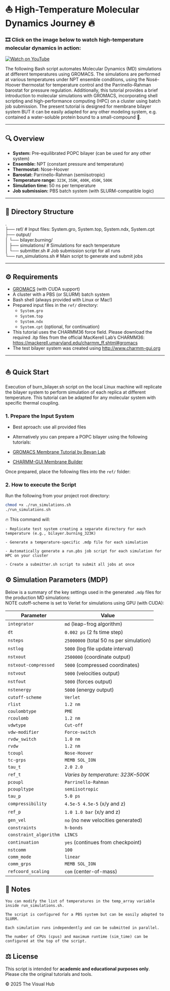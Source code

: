 # ⛵ High-Temperature Molecular Dynamics Journey 🔥

### 🎞️ Click on the image below to watch high-temperature molecular dynamics in action:
[![Watch on YouTube](https://img.youtube.com/vi/idJqUUbRUj0/maxresdefault.jpg)](https://youtu.be/idJqUUbRUj0)


The following Bash script automates Molecular Dynamics (MD) simulations at different temperatures using GROMACS. The simulations are performed at various temperatures under NPT ensemble conditions, using the Nosé-Hoover thermostat for temperature control and the Parrinello-Rahman barostat for pressure regulation. Additionally, this tutorial provides a brief introduction to molecular simulations with GROMACS, incorporating shell scripting and high-performance computing (HPC) on a cluster using batch job submission. The present tutorial is designed for membrane bilayer system BUT it can be easily adapted for any other modeling system, e.g. contained a water-soluble protein bound to a small-compound 💊.

---

## 🔍 Overview

- **System:** Pre-equilibrated POPC bilayer (can be used for any other system)
- **Ensemble:** NPT (constant pressure and temperature)
- **Thermostat:** Nose-Hoover
- **Barostat:** Parrinello-Rahman (semiisotropic)
- **Temperature range:** `323K`, `350K`, `400K`, `450K`, `500K`
- **Simulation time:** 50 ns per temperature
- **Job submission:** PBS batch system (with SLURM-compatible logic)

---

## 📁 Directory Structure

.  
├── ref/ # Input files: System.gro, System.top, System.ndx, System.cpt  
├── output/  
│ └── bilayer.burning/  
│ ├── simulations/ # Simulations for each temperature  
│ └── submitter.sh # Job submission script for all runs  
└── run_simulations.sh # Main script to generate and submit jobs  

---

## ⚙️ Requirements

- [GROMACS](https://www.gromacs.org/) (with CUDA support)
- A cluster with a PBS (or SLURM) batch system
- Bash shell (always provided with Linux or Mac!)
- Prepared input files in the `ref/` directory:
  - `System.gro`
  - `System.top`
  - `System.ndx`
  - `System.cpt` (optional, for continuation)
- This tutorial uses the CHARMM36 force field. Please download the required .itp files from the official MacKerell Lab’s CHARMM36:
https://mackerell.umaryland.edu/charmm_ff.shtml#gromacs
- The test bilayer system was created using http://www.charmm-gui.org
---

## ⛵ Quick Start

Execution of burn_bilayer.sh script on the local Linux machine will replicate the bilayer system to perform simulation of each replica at different temperature. This tutorial can be adapted for any molecular system with specific thermal coupling.

### 1. Prepare the Input System

- Best aproach: use all provided files
- Alternatively you can prepare a POPC bilayer using the following tutorials:

- [GROMACS Membrane Tutorial by Bevan Lab](http://www.bevanlab.biochem.vt.edu/Pages/Personal/justin/gmx-tutorials/membrane_protein/index.html)
- [CHARMM-GUI Membrane Builder](http://www.charmm-gui.org/)

Once prepared, place the following files into the `ref/` folder:

### 2. How to execute the Script

Run the following from your project root directory:

```bash
chmod +x ./run_simulations.sh
./run_simulations.sh
```

🔥 This command will:

    - Replicate test system creating a separate directory for each temperature (e.g., bilayer.burning_323K)

    - Generate a temperature-specific .mdp file for each simulation

    - Automatically generate a run.pbs job script for each simulation for HPC on your cluster

    - Create a submitter.sh script to submit all jobs at once

## ⚙️ Simulation Parameters (MDP)

Below is a summary of the key settings used in the generated `.mdp` files for the production MD simulations:  
NOTE cutoff-scheme is set to Verlet for simulations using GPU (with CUDA):


| Parameter              | Value                                       |
|------------------------|---------------------------------------------|
| `integrator`           | `md` (leap-frog algorithm)                  |
| `dt`                   | `0.002 ps` (2 fs time step)                 |
| `nsteps`               | `25000000` (total 50 ns per simulation)     |
| `nstlog`               | `5000` (log file update interval)           |
| `nstxout`              | `2500000` (coordinate output)               |
| `nstxout-compressed`   | `5000` (compressed coordinates)             |
| `nstvout`              | `5000` (velocities output)                  |
| `nstfout`              | `5000` (forces output)                      |
| `nstenergy`            | `5000` (energy output)                      |
| `cutoff-scheme`        | `Verlet`                                    |
| `rlist`                | `1.2 nm`                                    |
| `coulombtype`          | `PME`                                       |
| `rcoulomb`             | `1.2 nm`                                    |
| `vdwtype`              | `Cut-off`                                   |
| `vdw-modifier`         | `Force-switch`                              |
| `rvdw_switch`          | `1.0 nm`                                    |
| `rvdw`                 | `1.2 nm`                                    |
| `tcoupl`               | `Nose-Hoover`                               |
| `tc-grps`              | `MEMB SOL_ION`                              |
| `tau_t`                | `2.0 2.0`                                   |
| `ref_t`                | *Varies by temperature: 323K–500K*          |
| `pcoupl`               | `Parrinello-Rahman`                         |
| `pcoupltype`           | `semiisotropic`                             |
| `tau_p`                | `5.0 ps`                                    |
| `compressibility`      | `4.5e-5 4.5e-5` (x/y and z)                 |
| `ref_p`                | `1.0 1.0 bar` (x/y and z)                   |
| `gen_vel`              | `no` (no new velocities generated)          |
| `constraints`          | `h-bonds`                                   |
| `constraint_algorithm` | `LINCS`                                     |
| `continuation`         | `yes` (continues from checkpoint)           |
| `nstcomm`              | `100`                                       |
| `comm_mode`            | `linear`                                    |
| `comm_grps`            | `MEMB SOL_ION`                              |
| `refcoord_scaling`     | `com` (center-of-mass)                      |


## 🔭 Notes

    You can modify the list of temperatures in the temp_array variable inside run_simulations.sh.

    The script is configured for a PBS system but can be easily adapted to SLURM.

    Each simulation runs independently and can be submitted in parallel.

    The number of CPUs (cpus) and maximum runtime (sim_time) can be configured at the top of the script.

## ⚖️ License

This script is intended for **academic and educational purposes only**.  
Please cite the original tutorials and tools.

&copy; 2025 The Visual Hub
